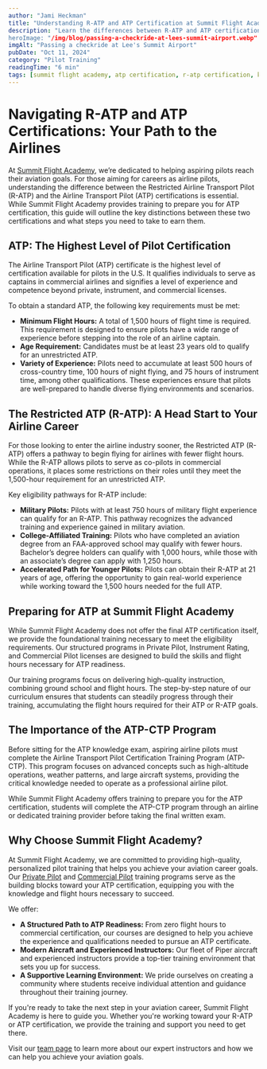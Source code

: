 ```yaml
---
author: "Jami Heckman" 
title: "Understanding R-ATP and ATP Certification at Summit Flight Academy" 
description: "Learn the differences between R-ATP and ATP certification and how Summit Flight Academy prepares pilots for a successful aviation career through structured training programs.
heroImage: "/img/blog/passing-a-checkride-at-lees-summit-airport.webp" 
imgAlt: "Passing a checkride at Lee's Summit Airport" 
pubDate: "Oct 11, 2024"
category: "Pilot Training" 
readingTime: "6 min" 
tags: [summit flight academy, atp certification, r-atp certification, kansas city flight school, private pilot license, commercial pilot training, multi-engine rating, instrument rating] 
---
```


# Navigating R-ATP and ATP Certifications: Your Path to the Airlines

At [Summit Flight Academy](https://www.summitflightacademy.com/), we’re dedicated to helping aspiring pilots reach their aviation goals. For those aiming for careers as airline pilots, understanding the difference between the Restricted Airline Transport Pilot (R-ATP) and the Airline Transport Pilot (ATP) certifications is essential. While Summit Flight Academy provides training to prepare you for ATP certification, this guide will outline the key distinctions between these two certifications and what steps you need to take to earn them.

## ATP: The Highest Level of Pilot Certification

The Airline Transport Pilot (ATP) certificate is the highest level of certification available for pilots in the U.S. It qualifies individuals to serve as captains in commercial airlines and signifies a level of experience and competence beyond private, instrument, and commercial licenses.

To obtain a standard ATP, the following key requirements must be met:

- **Minimum Flight Hours:** A total of 1,500 hours of flight time is required. This requirement is designed to ensure pilots have a wide range of experience before stepping into the role of an airline captain.
- **Age Requirement:** Candidates must be at least 23 years old to qualify for an unrestricted ATP.
- **Variety of Experience:** Pilots need to accumulate at least 500 hours of cross-country time, 100 hours of night flying, and 75 hours of instrument time, among other qualifications. These experiences ensure that pilots are well-prepared to handle diverse flying environments and scenarios.

## The Restricted ATP (R-ATP): A Head Start to Your Airline Career

For those looking to enter the airline industry sooner, the Restricted ATP (R-ATP) offers a pathway to begin flying for airlines with fewer flight hours. While the R-ATP allows pilots to serve as co-pilots in commercial operations, it places some restrictions on their roles until they meet the 1,500-hour requirement for an unrestricted ATP.

Key eligibility pathways for R-ATP include:

- **Military Pilots:** Pilots with at least 750 hours of military flight experience can qualify for an R-ATP. This pathway recognizes the advanced training and experience gained in military aviation.
- **College-Affiliated Training:** Pilots who have completed an aviation degree from an FAA-approved school may qualify with fewer hours. Bachelor’s degree holders can qualify with 1,000 hours, while those with an associate’s degree can apply with 1,250 hours.
- **Accelerated Path for Younger Pilots:** Pilots can obtain their R-ATP at 21 years of age, offering the opportunity to gain real-world experience while working toward the 1,500 hours needed for the full ATP.

## Preparing for ATP at Summit Flight Academy

While Summit Flight Academy does not offer the final ATP certification itself, we provide the foundational training necessary to meet the eligibility requirements. Our structured programs in Private Pilot, Instrument Rating, and Commercial Pilot licenses are designed to build the skills and flight hours necessary for ATP readiness.

Our training programs focus on delivering high-quality instruction, combining ground school and flight hours. The step-by-step nature of our curriculum ensures that students can steadily progress through their training, accumulating the flight hours required for their ATP or R-ATP goals.

## The Importance of the ATP-CTP Program

Before sitting for the ATP knowledge exam, aspiring airline pilots must complete the Airline Transport Pilot Certification Training Program (ATP-CTP). This program focuses on advanced concepts such as high-altitude operations, weather patterns, and large aircraft systems, providing the critical knowledge needed to operate as a professional airline pilot.

While Summit Flight Academy offers training to prepare you for the ATP certification, students will complete the ATP-CTP program through an airline or dedicated training provider before taking the final written exam.

## Why Choose Summit Flight Academy?

At Summit Flight Academy, we are committed to providing high-quality, personalized pilot training that helps you achieve your aviation career goals. Our [Private Pilot](https://www.summitflightacademy.com/flight-programs/private-pilot-training/) and [Commercial Pilot](https://www.summitflightacademy.com/flight-programs/commercial-pilot-training/) training programs serve as the building blocks toward your ATP certification, equipping you with the knowledge and flight hours necessary to succeed.

We offer:

- **A Structured Path to ATP Readiness:** From zero flight hours to commercial certification, our courses are designed to help you achieve the experience and qualifications needed to pursue an ATP certificate.
- **Modern Aircraft and Experienced Instructors:** Our fleet of Piper aircraft and experienced instructors provide a top-tier training environment that sets you up for success.
- **A Supportive Learning Environment:** We pride ourselves on creating a community where students receive individual attention and guidance throughout their training journey.

If you're ready to take the next step in your aviation career, Summit Flight Academy is here to guide you. Whether you're working toward your R-ATP or ATP certification, we provide the training and support you need to get there.

Visit our [team page](https://www.summitflightacademy.com/about/our-team/) to learn more about our expert instructors and how we can help you achieve your aviation goals.
